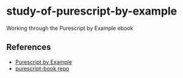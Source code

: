 # study-of-purescript-by-example
Working through the Purescript by Example ebook

## References
- [Purescript by Example](https://leanpub.com/purescript/read)
- [purescript-book repo](https://github.com/paf31/purescript-book)
